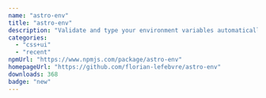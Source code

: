 ```yaml
---
name: "astro-env"
title: "astro-env"
description: "Validate and type your environment variables automatically using zod"
categories:
  - "css+ui"
  - "recent"
npmUrl: "https://www.npmjs.com/package/astro-env"
homepageUrl: "https://github.com/florian-lefebvre/astro-env"
downloads: 368
badge: "new"
---
```

